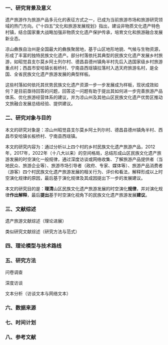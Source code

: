 ### 一、研究背景及意义

遗产旅游作为旅游产品多元化的表征方式之一，已成为当前旅游市场和旅游研究领域的热门方向。《“十四五”文化和旅游发展规划》指出，建设非物质文化遗产特色村镇，结合国家重大战略加强非物质文化遗产保护传承，培育文化和旅游融合发展新业态。

凉山彝族自治州是全国最大的彝族聚居地，基于山区地形地貌、气候与生物资源，形成了丰富的独特民族文化遗产。部分村落依托其典型的民族文化遗产发展乡村旅游，如昭觉县支尓莫乡阿土列尔村、德昌县德州镇角半村先后入选国家级乡村旅游重点村；西昌市安哈镇长板桥村、宁南县西瑶镇拉落村入选天府旅游名村，是全国、全省民族文化遗产旅游发展的典型样板。

这些村落如何依托其优势民族文化遗产资源一步一步发展成为样板，现状成效如何？是目前亟待回答的问题，回答这一问题有助于提出其如何进一步完善旅游产品体系、优化旅游经营体系的建议，并为凉山州及其他山区民族文化遗产优势区推动文旅融合发展总结经验、提供建议。

### 二、研究对象与目的

本文的研究对象是：凉山州昭觉县支尓莫乡阿土列尔村、德昌县德州镇角半村、西昌市安哈镇长板桥村、宁南县西瑶镇。

本文的研究内容为：通过分析以上四个村的乡村民族文化遗产旅游产品，2012年，2017年，2022年（十八大以来）的空间格局，总结形成山区民族文化遗产旅游发展的时空演化一般规律，通过深度访谈或网络收集、了解旅游产品提供者（当地民众、旅游企业等）、旅游市场引导者（政府、专家、媒体等）、旅游产品消费者（游客）四个村民族文化遗产旅游发展的相关行为、评价和看法，解释形成以上时空演化规律的原因，最后基于演化规律及其成因提出下一步的发展建议。

本文的研究目的是：**理清**山区民族文化遗产旅游发展的时空演化**规律**，并对演化规律**作出解释**，最后**提出**基于时空演化视角下的民族文化遗产旅游发展**建议**。

### 三、文献综述

遗产旅游文献综述（理论进展）

类似研究文献综述（研究方法与范式）

### 四、理论模型与技术路线



### 五、研究方法

问卷调查

深度访谈

文本分析（访谈文本与网络文本）

### 六、数据来源



### 七、时间计划



### 八、参考文献

